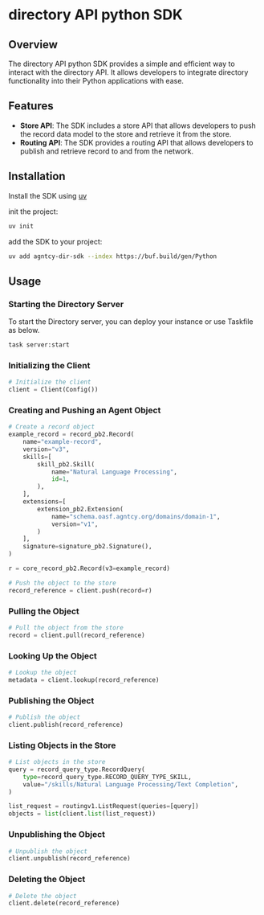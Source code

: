# directory API python SDK

## Overview

The directory API python SDK provides a simple and efficient way to interact with the directory API.
It allows developers to integrate directory functionality into their Python applications with ease.

## Features

- **Store API**: The SDK includes a store API that allows developers to push the record data model to the store and
retrieve it from the store.
- **Routing API**: The SDK provides a routing API that allows developers to publish and retrieve record to and from the
network.


## Installation

Install the SDK using [uv](https://github.com/astral-sh/uv)

init the project:
```bash
uv init
```

add the SDK to your project:
```bash
uv add agntcy-dir-sdk --index https://buf.build/gen/Python
```

## Usage

### Starting the Directory Server

To start the Directory server, you can deploy your instance or use Taskfile as below.

```bash
task server:start
```

### Initializing the Client

```python
# Initialize the client
client = Client(Config())
```
### Creating and Pushing an Agent Object

```python
# Create a record object
example_record = record_pb2.Record(
    name="example-record",
    version="v3",
    skills=[
        skill_pb2.Skill(
            name="Natural Language Processing",
            id=1,
        ),
    ],
    extensions=[
        extension_pb2.Extension(
            name="schema.oasf.agntcy.org/domains/domain-1",
            version="v1",
        )
    ],
    signature=signature_pb2.Signature(),
)

r = core_record_pb2.Record(v3=example_record)

# Push the object to the store
record_reference = client.push(record=r)
```

### Pulling the Object

```python
# Pull the object from the store
record = client.pull(record_reference)
```

### Looking Up the Object

```python
# Lookup the object
metadata = client.lookup(record_reference)
```

### Publishing the Object

```python
# Publish the object
client.publish(record_reference)
```

### Listing Objects in the Store

```python
# List objects in the store
query = record_query_type.RecordQuery(
    type=record_query_type.RECORD_QUERY_TYPE_SKILL,
    value="/skills/Natural Language Processing/Text Completion",
)

list_request = routingv1.ListRequest(queries=[query])
objects = list(client.list(list_request))
```

### Unpublishing the Object

```python
# Unpublish the object
client.unpublish(record_reference)
```

### Deleting the Object

```python
# Delete the object
client.delete(record_reference)
```
